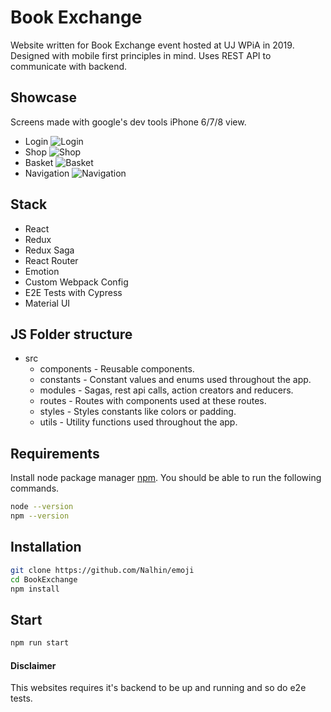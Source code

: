 # Book Exchange
Website written for Book Exchange event hosted at UJ WPiA in 2019.
Designed with mobile first principles in mind. Uses REST API to communicate with backend.

## Showcase
Screens made with google's dev tools iPhone 6/7/8 view.

- Login
![Login](https://github.com/Nalhin/BookExchange/showcase/Login.JPG)
- Shop
![Shop](https://github.com/Nalhin/BookExchange/showcase/Shop.JPG)
- Basket
![Basket](https://github.com/Nalhin/BookExchange/showcase/Basket.JPG)
- Navigation
![Navigation](https://github.com/Nalhin/BookExchange/showcase/Navigation.JPG)

## Stack

- React
- Redux
- Redux Saga
- React Router
- Emotion
- Custom Webpack Config
- E2E Tests with Cypress
- Material UI

## JS Folder structure

* src
  - components - Reusable components.
  - constants - Constant values and enums used throughout the app.
  - modules - Sagas, rest api calls, action creators and reducers.
  - routes - Routes with components used at these routes.
  - styles - Styles constants like colors or padding.
  - utils - Utility functions used throughout the app.

## Requirements

Install node package manager [npm](https://www.npmjs.com/).
You should be able to run the following commands.

```bash
node --version
npm --version
```

## Installation

```bash
git clone https://github.com/Nalhin/emoji
cd BookExchange
npm install
```

##  Start

```bash
npm run start
```

#### Disclaimer

This websites requires it's backend to be up and running and so do e2e tests.

